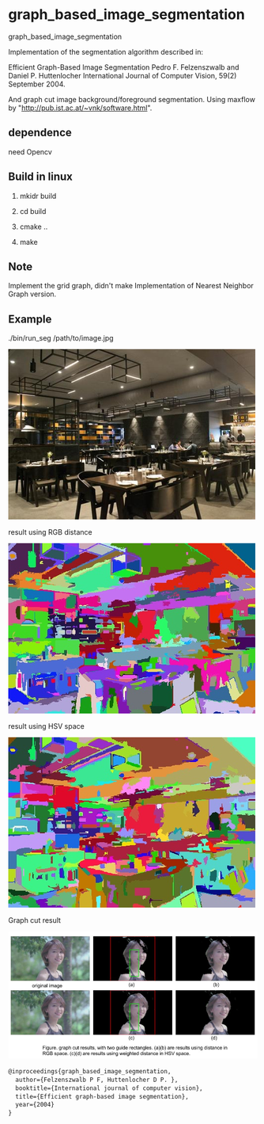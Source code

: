 # graph_based_image_segmentation
graph_based_image_segmentation

Implementation of the segmentation algorithm described in:

Efficient Graph-Based Image Segmentation
Pedro F. Felzenszwalb and Daniel P. Huttenlocher
International Journal of Computer Vision, 59(2) September 2004.

And graph cut image background/foreground segmentation. Using maxflow by "http://pub.ist.ac.at/~vnk/software.html".

## dependence

need Opencv

## Build in linux

1) mkidr build

2) cd build

3) cmake ..

4) make

## Note
Implement the grid graph, didn't make Implementation of Nearest Neighbor Graph version.

## Example

 ./bin/run_seg /path/to/image.jpg
 
![image original](https://github.com/gggliuye/graph_based_image_segmentation/blob/master/images/indoor1.jpg)

result using RGB distance

![image original](https://github.com/gggliuye/graph_based_image_segmentation/blob/master/images/indoor_res1.jpg)

result using HSV space

![image original](https://github.com/gggliuye/graph_based_image_segmentation/blob/master/images/indoor_res3.jpg)


Graph cut result

![image original](https://github.com/gggliuye/graph_based_image_segmentation/blob/master/images/graphcutresult.jpg)


```latex
@inproceedings{graph_based_image_segmentation,
  author={Felzenszwalb P F, Huttenlocher D P. },
  booktitle={International journal of computer vision},
  title={Efficient graph-based image segmentation},
  year={2004}
}
```

